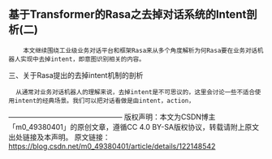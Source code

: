 ## 基于Transformer的Rasa之去掉对话系统的Intent剖析(二)


        本文继续围绕工业级业务对话平台和框架Rasa来从多个角度解析为何Rasa要在业务对话机器人实现中去掉intent，即意图识别相关的内容。

三、关于Rasa提出的去掉intent机制的剖析                                        

      从通常对业务对话机器人的理解来说，去掉intent是不可思议的，这里会讨论一些不适合使用intent的经典场景。我们可以把对话看做是由intent，action，

————————————————
版权声明：本文为CSDN博主「m0_49380401」的原创文章，遵循CC 4.0 BY-SA版权协议，转载请附上原文出处链接及本声明。
原文链接：https://blog.csdn.net/m0_49380401/article/details/122148542
